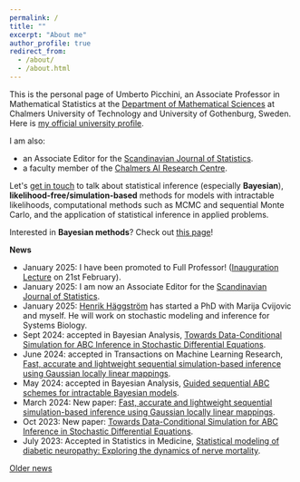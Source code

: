 ```yaml
---
permalink: /
title: ""
excerpt: "About me"
author_profile: true
redirect_from: 
  - /about/
  - /about.html
---
```


This is the personal page of Umberto Picchini, an Associate Professor in Mathematical Statistics at the [Department of Mathematical Sciences](https://www.chalmers.se/en/departments/math/Pages/default.aspx) at Chalmers University of Technology and University of Gothenburg, Sweden. Here is <a href="https://www.gu.se/en/about/find-staff/umbertopicchini">my official university profile</a>. 

I am also:
* an Associate Editor for the [Scandinavian Journal of Statistics](https://onlinelibrary.wiley.com/journal/14679469).
* a faculty member of the [Chalmers AI Research Centre](https://www.chalmers.se/en/centres/chair/). 

Let's [get in touch](contact) to talk about statistical inference (especially **Bayesian**), **likelihood-free/simulation-based** methods for models with intractable likelihoods, computational methods such as MCMC and sequential Monte Carlo, and the application of statistical inference in applied problems.

Interested in **Bayesian methods**? Check out [this page](bayes)!


**News**

- January 2025: I have been promoted to Full Professor! ([Inauguration Lecture](https://www.chalmers.se/en/current/calendar/mv-inauguration-lecture-umberto-picchini/) on 21st February).
- January 2025: I am now an Associate Editor for the [Scandinavian Journal of Statistics](https://onlinelibrary.wiley.com/journal/14679469).
- January 2025: [Henrik Häggström](https://www.chalmers.se/en/persons/henhagg/) has started a PhD with Marija Cvijovic and myself. He will work on stochastic modeling and inference for Systems Biology.
- Sept 2024: accepted in Bayesian Analysis, [Towards Data-Conditional Simulation for ABC Inference in Stochastic Differential Equations](https://doi.org/10.1214/24-BA1467).
- June 2024: accepted in Transactions on Machine Learning Research, [Fast, accurate and lightweight sequential simulation-based inference using Gaussian locally linear mappings](https://openreview.net/forum?id=Q0nzpRcwWn).
- May 2024: accepted in Bayesian Analysis, [Guided sequential ABC schemes for intractable Bayesian models](https://doi.org/10.1214/24-BA1451).
- March 2024: New paper: [Fast, accurate and lightweight sequential simulation-based inference using Gaussian locally linear mappings](https://arxiv.org/abs/2403.07454).
- Oct 2023: New paper: [Towards Data-Conditional Simulation for ABC Inference in Stochastic Differential Equations](https://arxiv.org/abs/2310.10329).
- July 2023: Accepted in Statistics in Medicine, [Statistical modeling of diabetic neuropathy: Exploring the dynamics of nerve mortality](https://arxiv.org/abs/2302.06374).

[Older news](oldnews)
